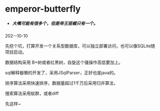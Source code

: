 # emperor-butterfly

- ##### 大嘴可能有很多个，但是帝王班蝶只有一个。
  

202--10-10

先挖个坑，打算开发一个关系型数据库，可以独立部署访问，也可以像SQLite随项目启动。

数据结构采用 B+树或者红黑树，自旋这个骚操作高低要加上。

sql解释器懒的开发了，采用JSqlParser，正好也是java的。

排序算法采用快速排序，数据量超过1千万后采用归并算法，

搜索算法采用蚁群，或者diff

先这样~
